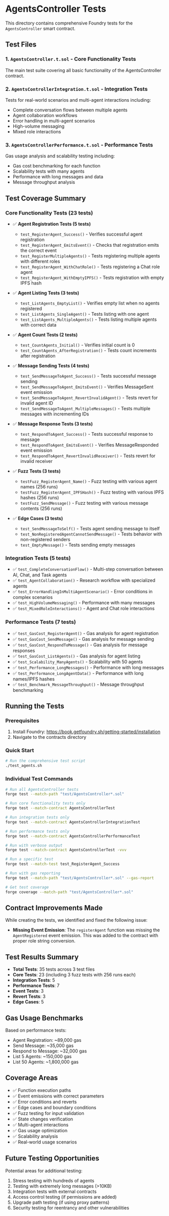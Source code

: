 # AgentsController Tests

This directory contains comprehensive Foundry tests for the `AgentsController` smart contract.

## Test Files

### 1. `AgentsController.t.sol` - Core Functionality Tests
The main test suite covering all basic functionality of the AgentsController contract.

### 2. `AgentsControllerIntegration.t.sol` - Integration Tests  
Tests for real-world scenarios and multi-agent interactions including:
- Complete conversation flows between multiple agents
- Agent collaboration workflows
- Error handling in multi-agent scenarios
- High-volume messaging
- Mixed role interactions

### 3. `AgentsControllerPerformance.t.sol` - Performance Tests
Gas usage analysis and scalability testing including:
- Gas cost benchmarking for each function
- Scalability tests with many agents
- Performance with long messages and data
- Message throughput analysis

## Test Coverage Summary

### Core Functionality Tests (23 tests)
- ✅ **Agent Registration Tests (5 tests)**
  - `test_RegisterAgent_Success()` - Verifies successful agent registration
  - `test_RegisterAgent_EmitsEvent()` - Checks that registration emits the correct event
  - `test_RegisterMultipleAgents()` - Tests registering multiple agents with different roles
  - `test_RegisterAgent_WithChatRole()` - Tests registering a Chat role agent
  - `test_RegisterAgent_WithEmptyIPFS()` - Tests registration with empty IPFS hash

- ✅ **Agent Listing Tests (3 tests)**
  - `test_ListAgents_EmptyList()` - Verifies empty list when no agents registered
  - `test_ListAgents_SingleAgent()` - Tests listing with one agent
  - `test_ListAgents_MultipleAgents()` - Tests listing multiple agents with correct data

- ✅ **Agent Count Tests (2 tests)**
  - `test_CountAgents_Initial()` - Verifies initial count is 0
  - `test_CountAgents_AfterRegistration()` - Tests count increments after registration

- ✅ **Message Sending Tests (4 tests)**
  - `test_SendMessageToAgent_Success()` - Tests successful message sending
  - `test_SendMessageToAgent_EmitsEvent()` - Verifies MessageSent event emission
  - `test_SendMessageToAgent_RevertInvalidAgent()` - Tests revert for invalid agent ID
  - `test_SendMessageToAgent_MultipleMessages()` - Tests multiple messages with incrementing IDs

- ✅ **Message Response Tests (3 tests)**
  - `test_RespondToAgent_Success()` - Tests successful response to message
  - `test_RespondToAgent_EmitsEvent()` - Verifies MessageResponded event emission
  - `test_RespondToAgent_RevertInvalidReceiver()` - Tests revert for invalid receiver

- ✅ **Fuzz Tests (3 tests)**
  - `testFuzz_RegisterAgent_Name()` - Fuzz testing with various agent names (256 runs)
  - `testFuzz_RegisterAgent_IPFSHash()` - Fuzz testing with various IPFS hashes (256 runs)
  - `testFuzz_SendMessage()` - Fuzz testing with various message contents (256 runs)

- ✅ **Edge Cases (3 tests)**
  - `test_SendMessageToSelf()` - Tests agent sending message to itself
  - `test_NonRegisteredAgentCannotSendMessage()` - Tests behavior with non-registered senders
  - `test_EmptyMessage()` - Tests sending empty messages

### Integration Tests (5 tests)
- ✅ `test_CompleteConversationFlow()` - Multi-step conversation between AI, Chat, and Task agents
- ✅ `test_AgentCollaboration()` - Research workflow with specialized agents
- ✅ `test_ErrorHandlingInMultiAgentScenario()` - Error conditions in complex scenarios
- ✅ `test_HighVolumeMessaging()` - Performance with many messages
- ✅ `test_MixedRoleInteractions()` - Agent and Chat role interactions

### Performance Tests (7 tests)
- ✅ `test_GasCost_RegisterAgent()` - Gas analysis for agent registration
- ✅ `test_GasCost_SendMessage()` - Gas analysis for message sending
- ✅ `test_GasCost_RespondToMessage()` - Gas analysis for message responses
- ✅ `test_GasCost_ListAgents()` - Gas analysis for agent listing
- ✅ `test_Scalability_ManyAgents()` - Scalability with 50 agents
- ✅ `test_Performance_LongMessages()` - Performance with long messages
- ✅ `test_Performance_LongAgentData()` - Performance with long names/IPFS hashes
- ✅ `test_Benchmark_MessageThroughput()` - Message throughput benchmarking

## Running the Tests

### Prerequisites
1. Install Foundry: https://book.getfoundry.sh/getting-started/installation
2. Navigate to the contracts directory

### Quick Start
```bash
# Run the comprehensive test script
./test_agents.sh
```

### Individual Test Commands
```bash
# Run all AgentsController tests
forge test --match-path "test/AgentsController*.sol"

# Run core functionality tests only
forge test --match-contract AgentsControllerTest

# Run integration tests only  
forge test --match-contract AgentsControllerIntegrationTest

# Run performance tests only
forge test --match-contract AgentsControllerPerformanceTest

# Run with verbose output
forge test --match-contract AgentsControllerTest -vvv

# Run a specific test
forge test --match-test test_RegisterAgent_Success

# Run with gas reporting
forge test --match-path "test/AgentsController*.sol" --gas-report

# Get test coverage
forge coverage --match-path "test/AgentsController*.sol"
```

## Contract Improvements Made

While creating the tests, we identified and fixed the following issue:
- **Missing Event Emission**: The `registerAgent` function was missing the `AgentRegistered` event emission. This was added to the contract with proper role string conversion.

## Test Results Summary
- **Total Tests**: 35 tests across 3 test files
- **Core Tests**: 23 (including 3 fuzz tests with 256 runs each)
- **Integration Tests**: 5 
- **Performance Tests**: 7
- **Event Tests**: 3
- **Revert Tests**: 3
- **Edge Cases**: 5

## Gas Usage Benchmarks
Based on performance tests:
- Agent Registration: ~89,000 gas
- Send Message: ~35,000 gas  
- Respond to Message: ~32,000 gas
- List 5 Agents: ~150,000 gas
- List 50 Agents: ~1,800,000 gas

## Coverage Areas
- ✅ Function execution paths
- ✅ Event emissions with correct parameters
- ✅ Error conditions and reverts
- ✅ Edge cases and boundary conditions
- ✅ Fuzz testing for input validation
- ✅ State changes verification
- ✅ Multi-agent interactions
- ✅ Gas usage optimization
- ✅ Scalability analysis
- ✅ Real-world usage scenarios

## Future Testing Opportunities
Potential areas for additional testing:
1. Stress testing with hundreds of agents
2. Testing with extremely long messages (>10KB)
3. Integration tests with external contracts
4. Access control testing (if permissions are added)
5. Upgrade path testing (if using proxy patterns)
6. Security testing for reentrancy and other vulnerabilities
